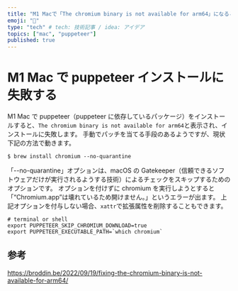 ```yaml
---
title: "M1 Macで「The chromium binary is not available for arm64」になるとき"
emoji: "🎃"
type: "tech" # tech: 技術記事 / idea: アイデア
topics: ["mac", "puppeteer"]
published: true
---
```


# M1 Mac で puppeteer インストールに失敗する

M1 Mac で puppeteer（puppeteer に依存しているパッケージ）をインストールすると、`The chromium binary is not available for arm64`と表示され、インストールに失敗します。
手動でパッチを当てる手段のあるようですが、現状下記の方法で動きます。

```
$ brew install chromium --no-quarantine
```

「--no-quarantine」オプションは、macOS の Gatekeeper（信頼できるソフトウェアだけが実行されるようする技術）によるチェックをスキップするためのオプションです。
オプションを付けずに chromium を実行しようとすると「“Chromium.app”は壊れているため開けません。」というエラーが出ます。
上記オプションを付与しない場合、`xattr`で拡張属性を削除することもできます。

```
# terminal or shell
export PUPPETEER_SKIP_CHROMIUM_DOWNLOAD=true
export PUPPETEER_EXECUTABLE_PATH=`which chromium`
```

## 参考

https://broddin.be/2022/09/19/fixing-the-chromium-binary-is-not-available-for-arm64/

